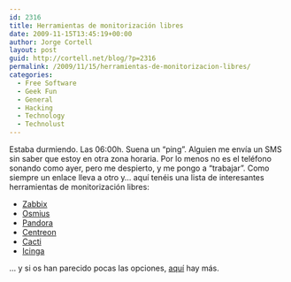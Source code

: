 ```yaml
---
id: 2316
title: Herramientas de monitorización libres
date: 2009-11-15T13:45:19+00:00
author: Jorge Cortell
layout: post
guid: http://cortell.net/blog/?p=2316
permalink: /2009/11/15/herramientas-de-monitorizacion-libres/
categories:
  - Free Software
  - Geek Fun
  - General
  - Hacking
  - Technology
  - Technolust
---
```

Estaba durmiendo. Las 06:00h. Suena un &#8220;ping&#8221;. Alguien me envía un SMS sin saber que estoy en otra zona horaria. Por lo menos no es el teléfono sonando como ayer, pero me despierto, y me pongo a &#8220;trabajar&#8221;. Como siempre un enlace lleva a otro y&#8230; aquí tenéis una lista de interesantes herramientas de monitorización libres:

  * <a title="http://www.zabbix.com/" href="http://www.zabbix.com/" target="_blank">Zabbix</a>
  * <a title="http://osmius.net/es/" href="http://osmius.net/es/" target="_blank">Osmius</a>
  * <a title="http://pandorafms.org/" href="http://pandorafms.org/" target="_blank">Pandora</a>
  * <a title="http://www.centreon.com/" href="http://www.centreon.com/" target="_blank">Centreon</a>
  * <a title="http://www.cacti.net/" href="http://www.cacti.net/" target="_blank">Cacti</a>
  * <a title="http://www.icinga.org/" href="http://www.icinga.org/" target="_blank">Icinga</a>

&#8230; y si os han parecido pocas las opciones, <a title="http://www.slac.stanford.edu/xorg/nmtf/nmtf-tools.html" href="http://www.slac.stanford.edu/xorg/nmtf/nmtf-tools.html" target="_blank">aquí</a> hay más.